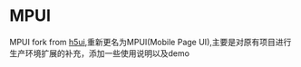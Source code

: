 # MPUI

MPUI fork from [h5ui](http://h5ui.io),重新更名为MPUI(Mobile Page UI),主要是对原有项目进行生产环境扩展的补充，添加一些使用说明以及demo
 
